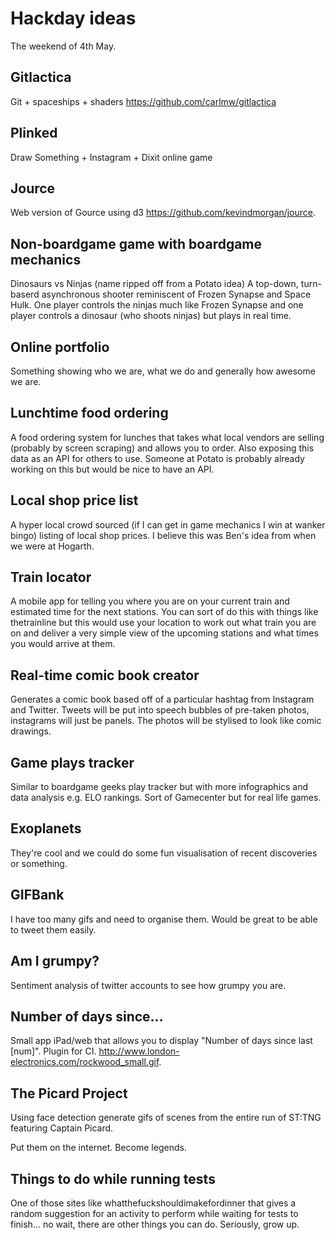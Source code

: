 Hackday ideas
=============
The weekend of 4th May.

Gitlactica
----------
Git + spaceships + shaders https://github.com/carlmw/gitlactica

Plinked
-------
Draw Something + Instagram + Dixit online game

Jource
------
Web version of Gource using d3 https://github.com/kevindmorgan/jource.

Non-boardgame game with boardgame mechanics
-------------------------------------------
Dinosaurs vs Ninjas (name ripped off from a Potato idea)
A top-down, turn-baserd asynchronous shooter reminiscent of Frozen Synapse and Space Hulk. One player controls the ninjas much like Frozen Synapse and one player controls a dinosaur (who shoots ninjas) but plays in real time.

Online portfolio
----------------
Something showing who we are, what we do and generally how awesome we are.

Lunchtime food ordering
-----------------------
A food ordering system for lunches that takes what local vendors are selling (probably by screen scraping) and allows you to order. Also exposing this data as an API for others to use. Someone at Potato is probably already working on this but would be nice to have an API.

Local shop price list
---------------------
A hyper local crowd sourced (if I can get in game mechanics I win at wanker bingo) listing of local shop prices. I believe this was Ben's idea from when we were at Hogarth.

Train locator
-------------
A mobile app for telling you where you are on your current train and estimated time for the next stations. You can sort of do this with things like thetrainline but this would use your location to work out what train you are on and deliver a very simple view of the upcoming stations and what times you would arrive at them.

Real-time comic book creator
----------------------------
Generates a comic book based off of a particular hashtag from Instagram and Twitter. Tweets will be put into speech bubbles of pre-taken photos, instagrams will just be panels. The photos will be stylised to look like comic drawings.

Game plays tracker
------------------
Similar to boardgame geeks play tracker but with more infographics and data analysis e.g. ELO rankings. Sort of Gamecenter but for real life games.

Exoplanets
----------
They're cool and we could do some fun visualisation of recent discoveries or something.

GIFBank
-------
I have too many gifs and need to organise them. Would be great to be able to tweet them easily.

Am I grumpy?
------------
Sentiment analysis of twitter accounts to see how grumpy you are.

Number of days since...
-----------------------
Small app iPad/web that allows you to display "Number of days since last [num]". Plugin for CI. http://www.london-electronics.com/rockwood_small.gif.

The Picard Project
------------------
Using face detection generate gifs of scenes from the entire run of ST:TNG featuring Captain Picard.

Put them on the internet. Become legends.

Things to do while running tests
--------------------------------
One of those sites like whatthefuckshouldimakefordinner that gives a random suggestion for an activity to perform while waiting for tests to finish... no wait, there are other things you can do. Seriously, grow up.

